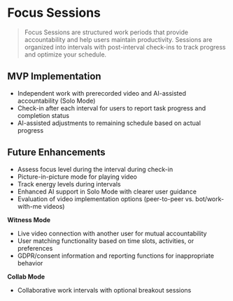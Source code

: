 # Focus Sessions

> Focus Sessions are structured work periods that provide accountability and help users maintain productivity. Sessions are organized into intervals with post-interval check-ins to track progress and optimize your schedule.

## MVP Implementation

* Independent work with prerecorded video and AI-assisted accountability (Solo Mode)&#x20;
* Check-in after each interval for users to report task progress and completion status
* AI-assisted adjustments to remaining schedule based on actual progress

## Future Enhancements

* Assess focus level during the interval during check-in
* Picture-in-picture mode for playing video&#x20;
* Track energy levels during intervals
* Enhanced AI support in Solo Mode with clearer user guidance
* Evaluation of video implementation options (peer-to-peer vs. bot/work-with-me videos)

**Witness Mode**

* Live video connection with another user for mutual accountability
* User matching functionality based on time slots, activities, or preferences
* GDPR/consent information and reporting functions for inappropriate behavior

**Collab Mode**

* Collaborative work intervals with optional breakout sessions
